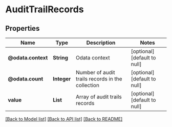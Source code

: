 # AuditTrailRecords
## Properties

| Name | Type | Description | Notes |
|------------ | ------------- | ------------- | -------------|
| **@odata.context** | **String** | Odata context | [optional] [default to null] |
| **@odata.count** | **Integer** | Number of audit trails records in the collection | [optional] [default to null] |
| **value** | **List** | Array of audit trails records | [optional] [default to null] |

[[Back to Model list]](../README.md#documentation-for-models) [[Back to API list]](../README.md#documentation-for-api-endpoints) [[Back to README]](../README.md)

